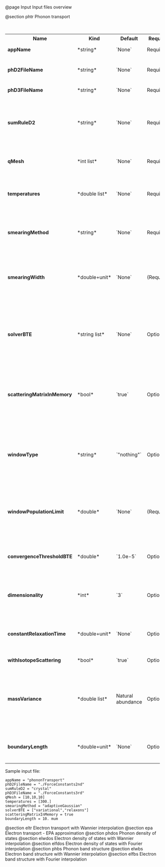 @page Input Input files overview

@section phtr Phonon transport

<table>
<caption id="phTransport">Input variables for phonon transport</caption>
<tr><th> Name <th> Kind <th> Default <th> Required <th> Description

<tr><td> <b>appName</b> <td> *string* <td> `None` <td> Required <td> Set to "phononTransport" to run this application.

<tr><td> <b>phD2FileName</b> <td> *string*      <td> `None` <td> Required <td> Path to the file with harmonic force constants. File format supported is Quantum-ESPRESSO output of q2r.x.

<tr><td> <b>phD3FileName</b> <td> *string*      <td> `None` <td> Required <td> Path to the file with anharmonic 3rd order force constants.

<tr><td> <b>sumRuleD2</b> <td> *string*      <td> `None` <td> Required <td> If specified, applies an acoustic sum rule to the phonon harmonic force constants. Allowed values are "simple" or "crystal", with the same algorithm and meaning of Quantum-ESPRESSO matdyn.x program.

<tr><td> <b>qMesh</b> <td> *int list*    <td> `None` <td> Required <td> Triplet of integers with the fine q-point Monkhorst-Pack mesh that will be used for Brillouin zone integrations.

<tr><td> <b>temperatures</b> <td> *double list* <td> `None` <td> Required <td> List with the values of temperatures to be used in the calculation. If scatteringMatrixInMemory=true, only one value of temperature is allowed.

<tr><td> <b>smearingMethod</b> <td> *string*      <td> `None` <td> Required <td> Selects the level of approximation for replacing the Dirac-delta approximating energy conservation. Allowed values are "gaussian" and "adaptiveGaussian" (preferred)

<tr><td> <b>smearingWidth</b>  <td> *double+unit* <td> `None` <td> (Required) <td> This parameter is required if smearingMethod="gaussian", where this parameter represents the full width at half maximum of the gaussian used to approximate the Dirac-delta conserving energy. Example: smearingWidth = 0.5 eV

<tr><td> <b>solverBTE</b> <td> *string list* <td> `None` <td> Optional <td> If specified, solves the Boltzmann equation beyond the relaxation time approximation. Allowed values are: "variational", "iterative", and "relaxons", see the Theory section for a detailed explanation. Example: solverBTE=["variational","relaxons"]

<tr><td> <b>scatteringMatrixInMemory</b> <td> *bool* <td> `true` <td> Optional <td> If true, the scattering matrix is kept in memory, and only one temperature is allowed. In exchange for a larger memory usage, exact BTE solvers are much faster; disable this flag to reduce the memory footprint but slowing down the exact BTE solvers.

<tr><td> <b>windowType</b> <td> *string* <td> `"nothing"` <td> Optional <td> Enables the window used to discard some phonon states that don't contribute to transport. Possible values are "nothing", "population" and "energy". "nothing" means window is not applied; "population" means phonon states are discarded if dn/dT<windowPopulationLimit, where dn/dT is the Bose--Einstein distribution derivative.

<tr><td> <b>windowEnergyLimit</b> <td> *double list* <td> `None` <td> (Required) <td> Required if windowType="energy". Specify two values \f$E_{min}\f$ and \f$E_{max}\f$(in electronVolts) such that we discard all phonon states  with energy outside of these bounds.

<tr><td> <b>windowPopulationLimit</b> <td> *double* <td> `None` <td> (Required) <td> Required if windowType="population". Cutoff values for discarding phonon states based on their equilibrium phonon occupation number, such that dn/dT<windowPopulationLimit. 

<tr><td> <b>maxIterationsBTE</b> <td> *int* <td> `50` <td> Optional <td> Maximum number of iterations for iterative and variational BTE solvers. If the maximum number of iterations is reached, the code will throw an error.
 
<tr><td> <b>convergenceThresholdBTE</b> <td> *double* <td> `1.0e-5` <td> Optional <td> Convergence criterion to stop iterative BTE solvers. The calculation is converged if the transport coefficients have a relative change smaller than convergenceThresholdBTE. 
 
<tr><td> <b>dimensionality</b> <td> *int* <td> `3` <td> Optional <td> Input the dimensionality of the material. As a result, transport coefficients tensors will be of size dimxdim, and units will be suitably scaled for the desired dimensionality.

<tr><td> <b>constantRelaxationTime</b> <td> *double+unit* <td> `None` <td> Optional <td> If specified, we solve the BTE with the constant relaxation time approximation, where the phonon lifetime is set to this input value. (Fast but inaccurate!)

<tr><td> <b>withIsotopeScattering</b> <td> *bool* <td> `true` <td> Optional <td> Controls whether to include or not phonon-isotope scattering

<tr><td> <b>massVariance</b> <td> *double list* <td> Natural abundance <td> Optional <td> User can specify a list of custom atomic mass variances \f$ g_2^s \f$. See Theory section for a description. The mass variances must be ordered in the same way that atomic species are specified in the file "phD2FileName" . Defaults to the mass variance for natural isotopic abundance.
  
<tr><td> <b>boundaryLength</b> <td> *double+unit* <td> `None` <td> Optional <td> If specified, includes the phonon-boundary scattering within the RTA approximation. Example: boundaryLength = 10 mum

</tr>
</table>

Sample input file:
~~~~~~~~~~~~~~~~~~~~~~~~~~~{.c}
appName = "phononTransport"
phD2FileName = "./ForceConstants2nd"
sumRuleD2 = "crystal"
phD3FileName = "./ForceConstants3rd"
qMesh = [10,10,10]
temperatures = [300.]
smearingMethod = "adaptiveGaussian"
solverBTE = ["variational","relaxons"]
scatteringMatrixInMemory = true
boundaryLength = 10. mum
~~~~~~~~~~~~~~~~~~~~~~~~~~~



@section eltr Electron transport with Wannier interpolation
@section epa Electron transport - EPA approximation
@section phdos Phonon density of states
@section elwdos Electron density of states with Wannier interpolation
@section elfdos Electron density of states with Fourier interpolation
@section phbs Phonon band structure
@section elwbs Electron band structure with Wannier interpolation
@section elfbs Electron band structure with Fourier interpolation

